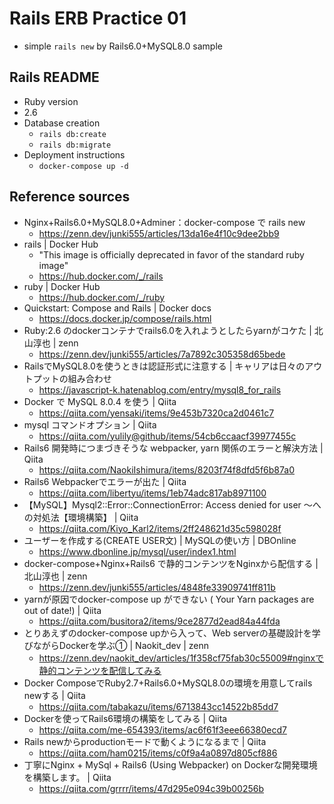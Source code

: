 # Rails ERB Practice 01
- simple `rails new` by Rails6.0+MySQL8.0 sample

## Rails README
- Ruby version
 - 2.6
- Database creation
  - `rails db:create`
  - `rails db:migrate`
- Deployment instructions
  - `docker-compose up -d`

## Reference sources
- Nginx+Rails6.0+MySQL8.0+Adminer：docker-compose で rails new
  - https://zenn.dev/junki555/articles/13da16e4f10c9dee2bb9
- rails | Docker Hub
  - "This image is officially deprecated in favor of the standard ruby image"
  - https://hub.docker.com/_/rails
- ruby | Docker Hub
  - https://hub.docker.com/_/ruby
- Quickstart: Compose and Rails | Docker docs
  - https://docs.docker.jp/compose/rails.html
- Ruby:2.6 のdockerコンテナでrails6.0を入れようとしたらyarnがコケた | 北山淳也 | zenn
  - https://zenn.dev/junki555/articles/7a7892c305358d65bede
- RailsでMySQL8.0を使うときは認証形式に注意する | キャリアは日々のアウトプットの組み合わせ
  - https://javascript-k.hatenablog.com/entry/mysql8_for_rails
- Docker で MySQL 8.0.4 を使う | Qiita
  - https://qiita.com/yensaki/items/9e453b7320ca2d0461c7
- mysql コマンドオプション | Qiita
  - https://qiita.com/yulily@github/items/54cb6ccaacf39977455c
- Rails6 開発時につまづきそうな webpacker, yarn 関係のエラーと解決方法 | Qiita
  - https://qiita.com/NaokiIshimura/items/8203f74f8dfd5f6b87a0
- Rails6 Webpackerでエラーが出た | Qiita
  - https://qiita.com/libertyu/items/1eb74adc817ab8971100
- 【MySQL】Mysql2::Error::ConnectionError: Access denied for user ～への対処法【環境構築】 | Qiita
  - https://qiita.com/Kiyo_Karl2/items/2ff248621d35c598028f
- ユーザーを作成する(CREATE USER文) | MySQLの使い方 | DBOnline
  - https://www.dbonline.jp/mysql/user/index1.html
- docker-compose+Nginx+Rails6 で静的コンテンツをNginxから配信する | 北山淳也 | zenn
  - https://zenn.dev/junki555/articles/4848fe33909741ff811b
- yarnが原因でdocker-compose up ができない ( Your Yarn packages are out of date!) | Qiita
  - https://qiita.com/busitora2/items/9ce2877d2ead84a44fda
- とりあえずのdocker-compose upから入って、Web serverの基礎設計を学びながらDockerを学ぶ① | Naokit_dev | zenn
  - https://zenn.dev/naokit_dev/articles/1f358cf75fab30c55009#nginxで静的コンテンツを配信してみる
- Docker ComposeでRuby2.7+Rails6.0+MySQL8.0の環境を用意してrails newする | Qiita
  - https://qiita.com/tabakazu/items/6713843cc14522b85dd7
- Dockerを使ってRails6環境の構築をしてみる | Qiita
  - https://qiita.com/me-654393/items/ac6f61f3eee66380ecd7
- Rails newからproductionモードで動くようになるまで | Qiita
  - https://qiita.com/ham0215/items/c0f9a4a0897d805cf886
- 丁寧にNginx + MySql + Rails6 (Using Webpacker) on Dockerな開発環境を構築します。 | Qiita
  - https://qiita.com/grrrr/items/47d295e094c39b00256b
